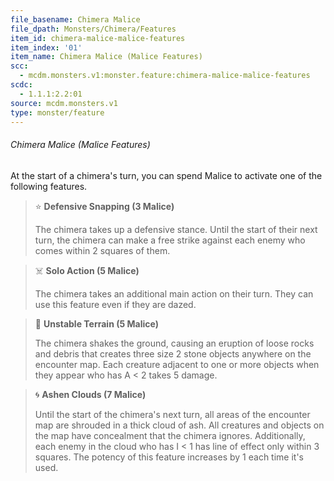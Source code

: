 ```yaml
---
file_basename: Chimera Malice
file_dpath: Monsters/Chimera/Features
item_id: chimera-malice-malice-features
item_index: '01'
item_name: Chimera Malice (Malice Features)
scc:
  - mcdm.monsters.v1:monster.feature:chimera-malice-malice-features
scdc:
  - 1.1.1:2.2:01
source: mcdm.monsters.v1
type: monster/feature
---
```


###### Chimera Malice (Malice Features)

At the start of a chimera's turn, you can spend Malice to activate one of the following features.

<!-- -->
> ⭐️ **Defensive Snapping (3 Malice)**
>
> The chimera takes up a defensive stance. Until the start of their next turn, the chimera can make a free strike against each enemy who comes within 2 squares of them.

<!-- -->
> ☠️ **Solo Action (5 Malice)**
>
> The chimera takes an additional main action on their turn. They can use this feature even if they are dazed.

<!-- -->
> 🔳 **Unstable Terrain (5 Malice)**
>
> The chimera shakes the ground, causing an eruption of loose rocks and debris that creates three size 2 stone objects anywhere on the encounter map. Each creature adjacent to one or more objects when they appear who has A < 2 takes 5 damage.

<!-- -->
> 🌀 **Ashen Clouds (7 Malice)**
>
> Until the start of the chimera's next turn, all areas of the encounter map are shrouded in a thick cloud of ash. All creatures and objects on the map have concealment that the chimera ignores. Additionally, each enemy in the cloud who has I < 1 has line of effect only within 3 squares. The potency of this feature increases by 1 each time it's used.
